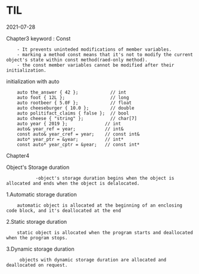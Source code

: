# TIL
2021-07-28

Chapter3
keyword : Const 

        - It prevents uninteded modifications of member variables.
        - marking a method const means that it's not to modify the current object's state within const method(raed-only method).
        - the const member variables cannot be modified after their initialization.
 
initialization with auto

        auto the_answer { 42 };            // int
        auto foot { 12L };                 // long
        auto rootbeer { 5.0F };            // float
        auto cheeseburger { 10.0 };        // double
        auto politifact_claims { false };  // bool
        auto cheese { "string" };          // char[7]
        auto year { 2019 };              // int
        auto& year_ref = year;           // int&
        const auto& year_cref = year;    // const int&
        auto* year_ptr = &year;          // int*
        const auto* year_cptr = &year;   // const int*
  
 Chapter4
 
 Object's Storage duration
 
               -object's storage duration begins when the object is allocated and ends when the object is delalocated.
               
  1.Automatic storage duration
  
        automatic object is allocated at the beginning of an enclosing code block, and it's deallocated at the end
  
  2.Static storage duration
  
        static object is allocated when the program starts and deallocated when the program stops.
    
  3.Dynamic storage duration
  
         objects with dynamic storage duration are allocated and deallocated on request.
    
